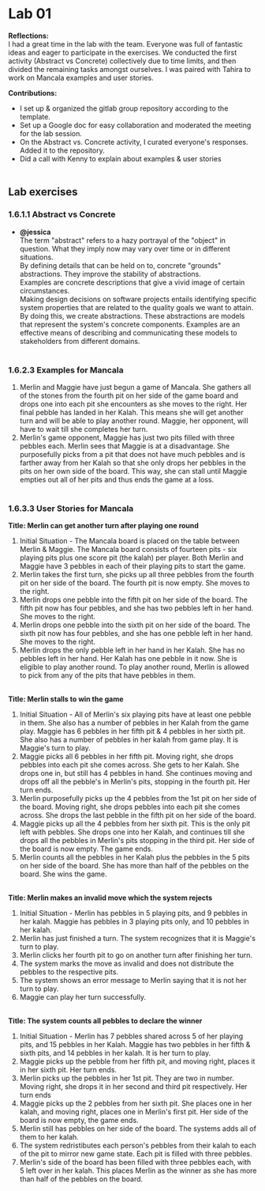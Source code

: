 # Lab 01

**Reflections:**       
I had a great time in the lab with the team. Everyone was full of fantastic ideas and eager to participate in the exercises. We conducted the first activity (Abstract vs Concrete) collectively due to time limits, and then divided the remaining tasks amongst ourselves. I was paired with Tahira to work on Mancala examples and user stories.  

**Contributions:** 
- I set up & organized the gitlab group repository according to the template. 
- Set up a Google doc for easy collaboration and moderated the meeting for the lab session.
- On the Abstract vs. Concrete activity, I curated everyone's responses. Added it to the repository. 
- Did a call with Kenny to explain about examples & user stories       
&nbsp;

## Lab exercises
### 1.6.1.1 Abstract vs Concrete  
- **@jessica**  
The term "abstract" refers to a hazy portrayal of the "object" in question. What they imply now may vary over time or in different situations.      
By defining details that can be held on to, concrete "grounds" abstractions. They improve the stability of abstractions.      
Examples are concrete descriptions that give a vivid image of certain circumstances.          
Making design decisions on software projects entails identifying specific system properties that are related to the quality goals we want to attain. By doing this, we create abstractions. These abstractions are models that represent the system's concrete components. Examples are an effective means of describing and communicating these models to stakeholders from different domains.              
&nbsp;

### 1.6.2.3 Examples for Mancala

1. Merlin and Maggie have just begun a game of Mancala. She gathers all of the stones from the fourth pit on her side of the game board and drops one into each pit she encounters as she moves to the right. Her final pebble has landed in her Kalah. This means she will get another turn and will be able to play another round. Maggie, her opponent, will have to wait till she completes her turn.      
2. Merlin's game opponent, Maggie has just two pits filled with three pebbles each. Merlin sees that Maggie is at a disadvantage. She purposefully picks from a pit that does not have much pebbles and is farther away from her Kalah so that she only drops her pebbles in the pits on her own side of the board. This way, she can stall until Maggie empties out all of her pits and thus ends the game at a loss.      
&nbsp;

### 1.6.3.3 User Stories for Mancala      
**Title: Merlin can get another turn after playing one round**      
1. Initial Situation - The Mancala board is placed on the table between Merlin & Maggie. The Mancala board consists of fourteen pits - six playing pits plus one score pit (the kalah) per player. Both Merlin and Maggie have 3 pebbles in each of their playing pits to start the game.
2. Merlin takes the first turn, she picks up all three pebbles from the fourth pit on her side of the board. The fourth pit is now empty. She moves to the right.
3. Merlin drops one pebble into the fifth pit on her side of the board. The fifth pit now has four pebbles, and she has two pebbles left in her hand. She moves to the right.
4. Merlin drops one pebble into the sixth pit on her side of the board. The sixth pit now has four pebbles, and she has one pebble left in her hand. She moves to the right.
5. Merlin drops the only pebble left in her hand in her Kalah. She has no pebbles left in her hand. Her Kalah has one pebble in it now. She is eligible to play another round. To play another round, Merlin is allowed to pick from any of the pits that have pebbles in them.      
&nbsp;

**Title: Merlin stalls to win the game** 
1. Initial Situation - All of Merlin's six playing pits have at least one pebble in them. She also has a number of pebbles in her Kalah from the game play. Maggie has 6 pebbles in her fifth pit & 4 pebbles in her sixth pit. She also has a number of pebbles in her kalah from game play. It is Maggie's turn to play.
2. Maggie picks all 6 pebbles in her fifth pit. Moving right, she drops pebbles into each pit she comes across. She gets to her Kalah. She drops one in, but still has 4 pebbles in hand. She continues moving and drops off all the pebble's in Merlin's pits, stopping in the fourth pit. Her turn ends.
3. Merlin purposefully picks up the 4 pebbles from the 1st pit on her side of the board. Moving right, she drops pebbles into each pit she comes across. She drops the last pebble in the fifth pit on her side of the board.
4. Maggie picks up all the 4 pebbles from her sixth pit. This is the only pit left with pebbles. She drops one into her Kalah, and continues till she drops all the pebbles in Merlin's pits stopping in the third pit. Her side of the board is now empty. The game ends.
5. Merlin counts all the pebbles in her Kalah plus the pebbles in the 5 pits on her side of the board. She has more than half of the pebbles on the board. She wins the game.      
&nbsp;

**Title: Merlin makes an invalid move which the system rejects** 
1. Initial Situation - Merlin has pebbles in 5 playing pits, and 9 pebbles in her kalah. Maggie has pebbles in 3 playing pits only, and 10 pebbles in her kalah. 
2. Merlin has just finished a turn. The system recognizes that it is Maggie's turn to play.
3. Merlin clicks her fourth pit to go on another turn after finishing her turn.
4. The system marks the move as invalid and does not distribute the pebbles to the respective pits. 
5. The system shows an error message to Merlin saying that it is not her turn to play.
6. Maggie can play her turn successfully.      
&nbsp;

**Title: The system counts all pebbles to declare the winner**       
1. Initial Situation - Merlin has 7 pebbles shared across 5 of her playing pits, and 15 pebbles in her Kalah. Maggie has two pebbles in her fifth & sixth pits, and 14 pebbles in her kalah. It is her turn to play.
2. Maggie picks up the pebble from her fifth pit, and moving right, places it in her sixth pit. Her turn ends.
3. Merlin picks up the pebbles in her 1st pit. They are two in number. Moving right, she drops it in her second and third pit respectively. Her turn ends 
4. Maggie picks up the 2 pebbles from her sixth pit. She places one in her kalah, and moving right, places one in Merlin's first pit. Her side of the board is now empty, the game ends.
5. Merlin still has pebbles on her side of the board. The systems adds all of them to her kalah.
6. The system redristibutes each person's pebbles from their kalah to each of the pit to mirror new game state. Each pit is filled with three pebbles.
7. Merlin's side of the board has been filled with three pebbles each, with 5 left over in her kalah. This places Merlin as the winner as she has more than half of the pebbles on the board.
&nbsp;